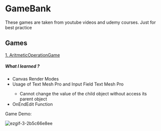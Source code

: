 # GameBank
These games are taken from youtube videos and udemy courses. Just for best practice 

## Games

<a href="https://github.com/rumeysalyk/GameBank/tree/main/AritmetikOperationGame/AritmeticOperationGame " target="_blank">1. AritmeticOperationGame</a>

<h5>What I learned ?</h5>

<ul>
 <li>Canvas Render Modes</li>
 <li>Usage of Text Mesh Pro and Input Field Text Mesh Pro</li>
    <ul>
      <li>Cannot change the value of the child object without access its parent object</li>
    </ul>
 <li>OnEndEdit Function</li>
</ul>

Game Demo:

![ezgif-3-2b5c66e8ee](https://user-images.githubusercontent.com/37456977/197381040-7bf314f1-de23-4421-8793-41a3a8573e8d.gif)








